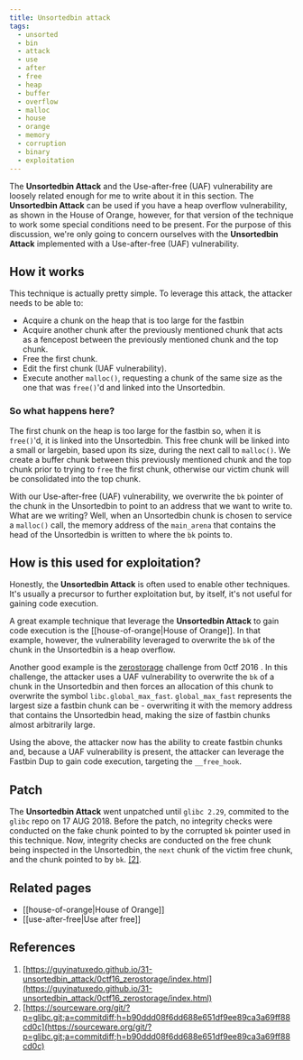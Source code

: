 ```yaml
---
title: Unsortedbin attack
tags:
  - unsorted
  - bin
  - attack
  - use
  - after
  - free
  - heap
  - buffer
  - overflow
  - malloc
  - house
  - orange
  - memory
  - corruption
  - binary
  - exploitation
---
```


The **Unsortedbin Attack** and the Use-after-free (UAF) vulnerability are
loosely related enough for me to write about it in this section. The
**Unsortedbin Attack** can be used if you have a heap overflow vulnerability, as
shown in the House of Orange, however, for that version of the technique to work
some special conditions need to be present. For the purpose of this discussion,
we're only going to concern ourselves with the **Unsortedbin Attack**
implemented with a Use-after-free (UAF) vulnerability.

## How it works

This technique is actually pretty simple. To leverage this attack, the attacker
needs to be able to:

- Acquire a chunk on the heap that is too large for the fastbin
- Acquire another chunk after the previously mentioned chunk that acts as a
  fencepost between the previously mentioned chunk and the top chunk.
- Free the first chunk.
- Edit the first chunk (UAF vulnerability).
- Execute another `malloc()`, requesting a chunk of the same size as the one
  that was `free()`'d and linked into the Unsortedbin.

### So what happens here?

The first chunk on the heap is too large for the fastbin so, when it is
`free()`'d, it is linked into the Unsortedbin. This free chunk will be linked
into a small or largebin, based upon its size, during the next call to
`malloc()`. We create a buffer chunk between this previously mentioned chunk and
the top chunk prior to trying to `free` the first chunk, otherwise our victim
chunk will be consolidated into the top chunk.

With our Use-after-free (UAF) vulnerability, we overwrite the `bk` pointer of
the chunk in the Unsortedbin to point to an address that we want to write to.
What are we writing? Well, when an Unsortedbin chunk is chosen to service a
`malloc()` call, the memory address of the `main_arena` that contains the head
of the Unsortedbin is written to where the `bk` points to.

## How is this used for exploitation?

Honestly, the **Unsortedbin Attack** is often used to enable other techniques.
It's usually a precursor to further exploitation but, by itself, it's not useful
for gaining code execution.

A great example technique that leverage the **Unsortedbin Attack** to gain code
execution is the [[house-of-orange|House of Orange]]. In that example, however,
the vulnerability leveraged to overwrite the `bk` of the chunk in the
Unsortedbin is a heap overflow.

Another good example is the [zerostorage](#references) challenge from 0ctf 2016
. In this challenge, the attacker uses a UAF vulnerability to overwrite the `bk`
of a chunk in the Unsortedbin and then forces an allocation of this chunk to
overwrite the symbol `libc.global_max_fast`. `global_max_fast` represents the
largest size a fastbin chunk can be - overwriting it with the memory address
that contains the Unsortedbin head, making the size of fastbin chunks almost
arbitrarily large.

Using the above, the attacker now has the ability to create fastbin chunks and,
because a UAF vulnerability is present, the attacker can leverage the Fastbin
Dup to gain code execution, targeting the `__free_hook`.

## Patch

The **Unsortedbin Attack** went unpatched until `glibc 2.29`, commited to the
`glibc` repo on 17 AUG 2018. Before the patch, no integrity checks were
conducted on the fake chunk pointed to by the corrupted `bk` pointer used in
this technique. Now, integrity checks are conducted on the free chunk being
inspected in the Unsortedbin, the `next` chunk of the victim free chunk, and the
chunk pointed to by `bk`. [[2]](#references).

## Related pages

- [[house-of-orange|House of Orange]]
- [[use-after-free|Use after free]]

## References

1. [https://guyinatuxedo.github.io/31-unsortedbin_attack/0ctf16_zerostorage/index.html](https://guyinatuxedo.github.io/31-unsortedbin_attack/0ctf16_zerostorage/index.html)
2. [https://sourceware.org/git/?p=glibc.git;a=commitdiff;h=b90ddd08f6dd688e651df9ee89ca3a69ff88cd0c](https://sourceware.org/git/?p=glibc.git;a=commitdiff;h=b90ddd08f6dd688e651df9ee89ca3a69ff88cd0c)

